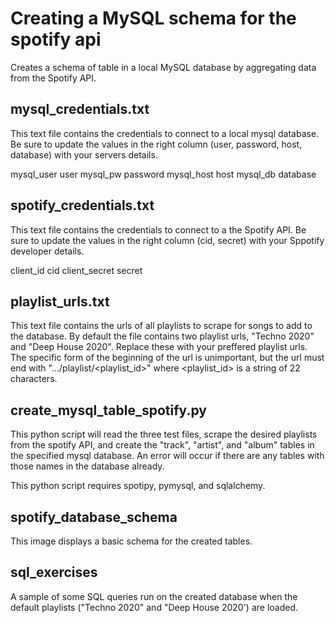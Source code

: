 # Creating a MySQL schema for the spotify api
Creates a schema of table in a local MySQL database by aggregating data from the Spotify API.


## mysql_credentials.txt
This text file contains the credentials to connect to a local mysql database.  Be sure to update the values in the right column (user, password, host, database) with your servers details.

mysql_user user
mysql_pw password
mysql_host host
mysql_db database


## spotify_credentials.txt
This text file contains the credentials to connect to a the Spotify API.  Be sure to update the values in the right column (cid, secret) with your Sppotify developer details.

client_id cid
client_secret secret


## playlist_urls.txt
This text file contains the urls of all playlists to scrape for songs to add to the database.  By default the file contains two playlist urls, "Techno 2020" and "Deep House 2020".  Replace these with your preffered playlist urls.  The specific form of the beginning of the url is unimportant, but the url must end with ".../playlist/<playlist_id>" where <playlist_id> is a string of 22 characters.  


## create_mysql_table_spotify.py
This python script will read the three test files, scrape the desired playlists from the spotify API, and create the "track", "artist", and "album" tables in the specified mysql database.  An error will occur if there are any tables with those names in the database already. 

This python script requires spotipy, pymysql, and sqlalchemy.


## spotify_database_schema
This image displays a basic schema for the created tables.


## sql_exercises
A sample of some SQL queries run on the created database when the default playlists ("Techno 2020" and "Deep House 2020') are loaded.
